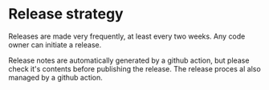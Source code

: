 <!--
SPDX-FileCopyrightText: 2017-2021 Alliander N.V. <korte.termijn.prognoses@alliander.com>

SPDX-License-Identifier: MPL-2.0
-->
# Release strategy
Releases are made very frequently, at least every two weeks.
Any code owner can initiate a release.

Release notes are automatically generated by a github action, but please check it's contents before publishing the release.
The release proces al also managed by a github action.
